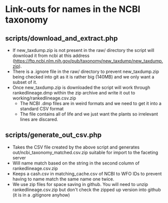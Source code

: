 # Link-outs for names in the NCBI taxonomy


## scripts/download_and_extract.php

-  If new_taxdump.zip is not present in the raw/ directory the script will download it from ncbi at this address (https://ftp.ncbi.nlm.nih.gov/pub/taxonomy/new_taxdump/new_taxdump.zip).
- There is a .ignore file in the raw/ directory to prevent new_taxdump.zip being checked into git as it is rather big (140MB) and we only want a subset of it.
- Once new_taxdump.zip is downloaded the script will work through rankedlineage.dmp within the zip archive and write it out to working/rankedlineage.csv.zip
    - The NCBI .dmp files are in weird formats and we need to get it into a standard CSV format
    - The file contains all of life and we just want the plants so irrelevant lines are discared.


## scripts/generate_out_csv.php

- Takes the CSV file created by the above script and generates out/ncbi_taxonomy_matched.csv.zip suitable for import to the faceting server
- Will name match based on the string in the second column of rankedlineage.csv.zip
- Keeps a cash.csv in matching_cache.csv of NCBI to WFO IDs to prevent having to name match the same name one twice.
- We use zip files for space saving in github. You will need to unzip rankedlineage.csv.zip but don't check the zipped up version into github (it is in a .gitignore anyhow)



